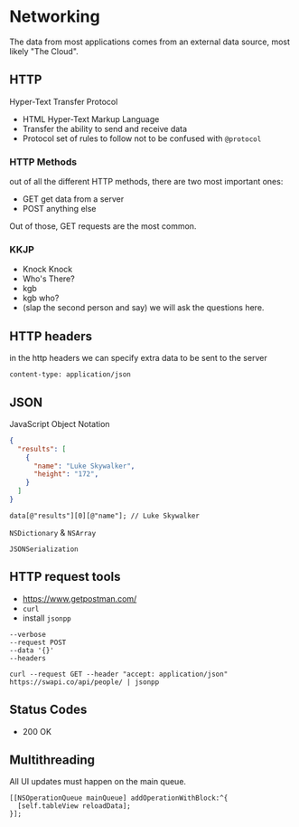 # Networking

The data from most applications comes from an external data source, most likely "The Cloud".

## HTTP

Hyper-Text Transfer Protocol

* HTML Hyper-Text Markup Language
* Transfer the ability to send and receive data 
* Protocol set of rules to follow not to be confused with `@protocol`

### HTTP Methods

out of all the different HTTP methods, there are two most important ones:

* GET get data from a server 
* POST anything else

Out of those, GET requests are the most common. 


### KKJP

* Knock Knock
* Who's There?
* kgb
* kgb who?
* (slap the second person and say) we will ask the questions here.

## HTTP headers

in the http headers we can specify extra data to be sent to the server

`content-type: application/json`

## JSON

JavaScript Object Notation

```json
{
  "results": [
    {
      "name": "Luke Skywalker",
      "height": "172",
    }
  ]
}
```

```objc
data[@"results"][0][@"name"]; // Luke Skywalker
```

`NSDictionary` & `NSArray`

`JSONSerialization`


## HTTP request tools

* https://www.getpostman.com/
* `curl`
* install `jsonpp`

```
--verbose
--request POST
--data '{}'
--headers 
```

`curl --request GET --header "accept: application/json" https://swapi.co/api/people/ | jsonpp `

## Status Codes

* 200 OK

## Multithreading

All UI updates must happen on the main queue.

```objc
[[NSOperationQueue mainQueue] addOperationWithBlock:^{
  [self.tableView reloadData];
}];
```
    